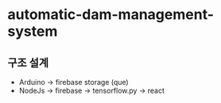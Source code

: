# automatic-dam-management-system
## 구조 설계
- Arduino -> firebase storage (que)
- NodeJs -> firebase -> tensorflow.py -> react  